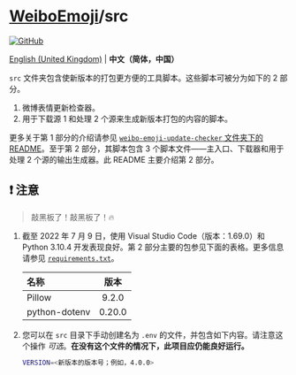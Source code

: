 # [WeiboEmoji](../../..)/src

[![GitHub](https://img.shields.io/github/license/ArvinZJC/WeiboEmoji)](../LICENCE)

[English (United Kingdom)](./README.md) | **中文（简体，中国）**

`src` 文件夹包含使新版本的打包更方便的工具脚本。这些脚本可被分为如下的 2 部分。

1. 微博表情更新检查器。
2. 用于下载源 1 和处理 2 个源来生成新版本打包的内容的脚本。

更多关于第 1 部分的介绍请参见 [`weibo-emoji-update-checker` 文件夹下的 README](./weibo-emoji-update-checker/README_zh-Hans-CN.md)。至于第 2 部分，其脚本包含 3 个脚本文件——主入口、下载器和用于处理 2 个源的输出生成器。此 README 主要介绍第 2 部分。

## ❗ 注意

> 敲黑板了！敲黑板了！🔥

1. 截至 2022 年 7 月 9 日，使用 Visual Studio Code（版本：1.69.0）和 Python 3.10.4 开发表现良好。第 2 部分主要的包参见下面的表格。更多信息请参见 [`requirements.txt`](./requirements.txt)。

   | 名称          |  版本  |
   | :------------ | :----: |
   | Pillow        | 9.2.0  |
   | python-dotenv | 0.20.0 |

2. 您可以在 `src` 目录下手动创建名为 `.env` 的文件，并包含如下内容。请注意这个操作 _可选_。**在没有这个文件的情况下，此项目应仍能良好运行。**

   ```sh
   VERSION=<新版本的版本号；例如，4.0.0>
   ```

